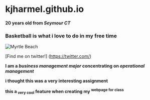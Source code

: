 kjharmel.github.io
=====================
**20 years old from _Seymour CT_**

### Basketball is what i love to do in my free time
![Myrtle Beach](http://www.tripping.com/blog/wp-content/uploads/2013/05/myrtle-beach.jpg)

[Find me on twitter!] (https://twitter.com/)

**I am a _business management major_ concentrating on _operational management_**

<p><b> i thought this was a very interesting assignment<b></p>

<p>this a<sub> very cool</sub> feature when creating my <sup>webpage for class</sup></p>
